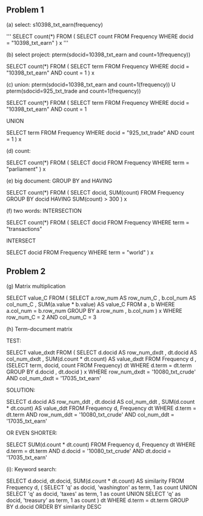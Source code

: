 Problem 1
---------

(a) select: s10398_txt_earn(frequency)

'''
SELECT count(*) FROM
(
SELECT count 
FROM Frequency 
WHERE docid = "10398_txt_earn"
)
x
'''

(b) select project: pterm(sdocid=10398_txt_earn and count=1(frequency))

SELECT count(*) FROM
(
SELECT term
FROM Frequency 
WHERE docid = "10398_txt_earn" AND count = 1
)
x

(c) union: pterm(sdocid=10398_txt_earn and count=1(frequency)) U pterm(sdocid=925_txt_trade and count=1(frequency))

SELECT count(*) FROM
(
SELECT term FROM Frequency
WHERE docid = "10398_txt_earn" AND count = 1

UNION

SELECT term FROM Frequency
WHERE docid = "925_txt_trade" AND count = 1
)
x

(d) count:

SELECT count(*) FROM
(
SELECT docid FROM Frequency
WHERE term = "parliament"
)
x

(e) big document: GROUP BY and HAVING

SELECT count(*) FROM
(
SELECT docid, SUM(count)
FROM Frequency
GROUP BY docid
HAVING SUM(count) > 300
)
x

(f) two words: INTERSECTION

SELECT count(*) FROM
(
SELECT docid FROM Frequency
WHERE term = "transactions" 

INTERSECT

SELECT docid FROM Frequency
WHERE term = "world" 
)
x

Problem 2
---------

(g) Matrix multiplication

SELECT value_C
FROM
(
SELECT a.row_num AS row_num_C , b.col_num AS col_num_C , SUM(a.value * b.value) AS value_C
FROM a , b
WHERE a.col_num = b.row_num
GROUP BY a.row_num , b.col_num
)
x
WHERE row_num_C = 2 AND col_num_C = 3

(h) Term-document matrix

TEST:

SELECT value_dxdt
FROM
(
SELECT d.docid AS row_num_dxdt , dt.docid AS col_num_dxdt , SUM(d.count * dt.count) AS value_dxdt
FROM Frequency d , (SELECT term, docid, count FROM Frequency) dt
WHERE d.term = dt.term
GROUP BY d.docid , dt.docid
)
x
WHERE row_num_dxdt = '10080_txt_crude' AND col_num_dxdt = '17035_txt_earn'


SOLUTION:

SELECT d.docid AS row_num_ddt , dt.docid AS col_num_ddt , SUM(d.count * dt.count) AS 
value_ddt
FROM Frequency d, Frequency dt
WHERE d.term = dt.term
AND row_num_ddt = '10080_txt_crude' 
AND col_num_ddt = '17035_txt_earn'

OR EVEN SHORTER:

SELECT SUM(d.count * dt.count)
FROM Frequency d, Frequency dt
WHERE d.term = dt.term
AND d.docid = '10080_txt_crude' 
AND dt.docid = '17035_txt_earn'

(i): Keyword search:


SELECT d.docid, dt.docid, SUM(d.count * dt.count) AS similarity
FROM Frequency d, 
(
SELECT 'q' as docid, 'washington' as term, 1 as count 
UNION
SELECT 'q' as docid, 'taxes' as term, 1 as count
UNION 
SELECT 'q' as docid, 'treasury' as term, 1 as count
) dt
WHERE d.term = dt.term
GROUP BY d.docid
ORDER BY similarity DESC
